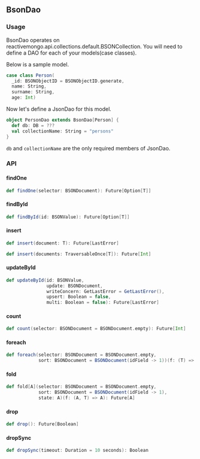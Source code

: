 ## BsonDao

### Usage 

BsonDao operates on reactivemongo.api.collections.default.BSONCollection. You will need to define a DAO for each of your models(case classes).

Below is a sample model.

```scala
case class Person(
  _id: BSONObjectID = BSONObjectID.generate,
  name: String, 
  surname: String, 
  age: Int)
```

Now let's define a JsonDao for this model.

```scala
object PersonDao extends BsonDao[Person] {
  def db: DB = ???
  val collectionName: String = "persons"
}
```

```db``` and ```collectionName``` are the only required members of JsonDao. 

### API


#### findOne
```scala
def findOne(selector: BSONDocument): Future[Option[T]]
```

#### findById
```scala
def findById(id: BSONValue): Future[Option[T]]
```

#### insert
```scala
def insert(document: T): Future[LastError]
```

```scala
def insert(documents: TraversableOnce[T]): Future[Int]
```

#### updateById
```scala
def updateById(id: BSONValue,
               update: BSONDocument,
               writeConcern: GetLastError = GetLastError(),
               upsert: Boolean = false,
               multi: Boolean = false): Future[LastError]
```

#### count
```scala
def count(selector: BSONDocument = BSONDocument.empty): Future[Int]
```

#### foreach
```scala
def foreach(selector: BSONDocument = BSONDocument.empty,
            sort: BSONDocument = BSONDocument(idField -> 1))(f: (T) => Unit): Future[Unit]
```

#### fold
```scala
def fold[A](selector: BSONDocument = BSONDocument.empty,
            sort: BSONDocument = BSONDocument(idField -> 1),
            state: A)(f: (A, T) => A): Future[A]
```

#### drop
```scala
def drop(): Future[Boolean]
```

#### dropSync
```scala
def dropSync(timeout: Duration = 10 seconds): Boolean
```
